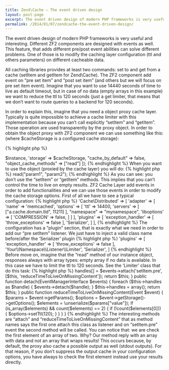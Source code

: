 ```yaml
---
title: Zend\Cache – The event driven design
layout: post-page
excerpt: The event driven design of modern PHP frameworks is very useful and interesting. Different ZF2 components are designed with events as well. This feature, that adds different pre/post event abilities can solve different problems. One of those is to modify the caching layer configuration (ttl and others parameters) on different cacheable data.
permalink: /2014/01/07/zendcache-the-event-driven-design/
---
```

The event driven design of modern PHP frameworks is very useful and interesting. Different ZF2 components are designed with events as well. This feature, that adds different pre/post event abilities can solve different problems. One of those is to modify the caching layer configuration (ttl and others parameters) on different cacheable data.


All caching libraries provides at least two commands: set to and get from a cache (setItem and getItem for Zend\Cache). The ZF2 component add event on “pre set item” and “post set item” (and others but we will focus on pre set item event). Imagine that you want to use 14440 seconds of time to live as default timeout, but in case of no data (empty arrays in this example) we want to reduce the ttl to 120 seconds (just a get limiter, that means that we don’t want to route queries to a backend for 120 seconds).

In order to explain this, imagine that you need a object proxy cache layer. Typically is quite impossible to achieve a cache limiter with this implementation because you can’t call explicitly “setItem” and “getItem”. Those operation are used transparently by the proxy object. In order to obtain the object proxy with ZF2 component we can use something like this: (where $cacheStorage is a configured cache storage):

{% highlight php %}
<?php
$instance = Zend\Cache\PatternFactory::factory('object', [
    'object'  => $instance,
    'storage' => $cacheStorage,
    "cache_by_default" => false,
    "object_cache_methods" => ["read"]
]);
{% endhighlight %}

When you want to use the object (proxied by the cache layer) you will do:

{% highlight php %}
<?php
$instance->read("param1", "param2");
{% endhighlight %}

As you can see: you don’t use the “setItem” or “getItem” methods. This implies that you can’t control the time to live on empty results.

ZF2 Cache Layer add events in order to add functionalities and we can use those events in order to modify the cache storage options. First of all we have to see a typical configuration:

{% highlight php %}
'Cache\Distributed' => [
    'adapter' => [
        'name' => 'memcached',
        'options' => [
            'ttl' => 14400,
            'servers' => [
                ["a.cache.domain.tld", 11211]
            ],
            "namespace" => "mynamespace",
            'liboptions' => [
                'COMPRESSION' => false,
            ]
        ]
    ],
    'plugins' => [
        'exception_handler' => [
            'throw_exceptions' => false
        ],
        'Serializer',
    ]
],
{% endhighlight %}

The configuration has a “plugin” section, that is exactly what we need in order to add our “pre setItem” listener. We just have to inject a valid class name before/after the ‘Serializer’ plugin

{% highlight php %}
'plugins' => [
    'exception_handler' => [
        'throw_exceptions' => false
    ],
    'Your\\Namespace\\Listener\\Limiter',
    'Serializer',
]
{% endhighlight %}

Before move on, imagine that the “read” method of our instance object, responses always with array types: empty array if no data is available. In this case we have to limit the ttl to 120 seconds. See the ‘Limiter’ class that do this task:

{% highlight php %}
<?php
namespace Your\Namespace\Listener;

use Zend\Cache\Storage\Event;
use Zend\Cache\Storage\Plugin\AbstractPlugin;
use Zend\EventManager\EventManagerInterface;

class Limiter extends AbstractPlugin
{
    protected $handles = array();

    public function attach(EventManagerInterface $events)
    {
        $this->handles[] = $events->attach('setItem.pre', [$this, 'reduceTimeToLiveOnMissingContent']);

        return $this;
    }

    public function detach(EventManagerInterface $events)
    {
        foreach ($this->handles as $handle) {
            $events->detach($handle);
        }

        $this->handles = array();
        return $this;
    }

    public function reduceTimeToLiveOnMissingContent(Event $event)
    {
        $params = $event->getParams();

        $options = $event->getStorage()->getOptions();

        $elements = \unserialize($params["value"]);

        if (is_array($elements) && count($elements) == 2) {
            if (!count($elements[0])) {
                $options->setTtl(120);
            }
        }
    }
}
{% endhighlight %}

The interesting methods are “attach” and “reduceTimeToLiveOnMissingContent” that as method names says the first one attach this class as listener and on “setItem.pre” event the second method will be called.

You can notice that: we are check the first element of an array of two. Why? Our method reply with an array with data and not an array that wraps results! This occurs because, by default, the proxy also cache a possible output as well (stdout outputs). For that reason, if you don’t suppress the output cache in your configuration options, you have always to check the first element instead use your results directly.

